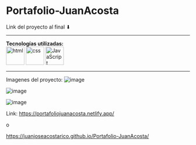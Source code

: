 # Portafolio-JuanAcosta
Link del proyecto al final ⬇

---

**Tecnologías utilizadas:**  
<img src="https://img.icons8.com/color/344/html-5--v1.png" alt="html" width="50"/>
<img src="https://img.icons8.com/color/344/css3.png" alt="css" width="50"/>
<img src="https://img.icons8.com/color/344/javascript--v1.png" alt="JavaScript" width="50"/>

---

Imagenes del proyecto:
![image](https://user-images.githubusercontent.com/107359514/226144173-615a6026-1967-4fe7-b64b-270b8c8434f3.png)

![image](https://user-images.githubusercontent.com/107359514/226144177-424fcb7e-82df-4e3b-9b7a-53251303ee89.png)

![image](https://user-images.githubusercontent.com/107359514/226144179-4bf3c2af-1a2b-46d6-96da-363b6b8d81d6.png)

Link: https://portafoliojuanacosta.netlify.app/

o

https://juanjoseacostarico.github.io/Portafolio-JuanAcosta/
